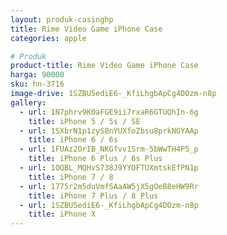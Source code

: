 ```yaml
---
layout: produk-casinghp
title: Rime Video Game iPhone Case
categories: apple

# Produk
product-title: Rime Video Game iPhone Case
harga: 90000
sku: hn-3716
image-drive: 1SZBU5ediE6-_KfiLhgbApCg4DOzm-n8p
gallery:
  - url: 1N7phrv9K0aFGE9ii7rxaR6GTUQhIn-6g
    title: iPhone 5 / 5s / SE
  - url: 1SXbrN1p1zyS8nYUXfoZbsu8prkNGYAAp
    title: iPhone 6 / 6s
  - url: 1FUAz2OrIB_NKGfvv1Srm-5bWwTH4P5_p
    title: iPhone 6 Plus / 6s Plus
  - url: 1OQBL_MQHvS738J9YYOFTUXmtskEfPN1p
    title: iPhone 7 / 8
  - url: 1775r2m5duVmfSAaAW5jX5gOeB8eHW9Rr
    title: iPhone 7 Plus / 8 Plus
  - url: 1SZBU5ediE6-_KfiLhgbApCg4DOzm-n8p
    title: iPhone X
---
```

